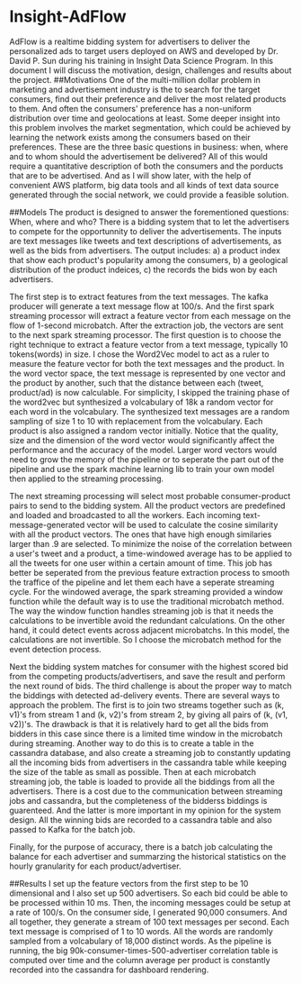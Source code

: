 # Insight-AdFlow
AdFlow is a realtime bidding system for advertisers to deliver the personalized ads to target users deployed on AWS and developed by Dr. David P. Sun during his training in Insight Data Science Program. In this document I will discuss the motivation, design, challenges and results about the project.
##Motivations
One of the multi-million dollar problem in marketing and advertisement industry is the to search for the target consumers, find out their preference and deliver the most related products to them. And often the consumers' preference has a non-uniform distribution over time and geolocations at least. Some deeper insight into this problem involves the market segmentation, which could be achieved by learning the network exists among the consumers based on their preferences. These are the three basic questions in business: when, where and to whom should the advertisement be delivered? All of this would require a quantitative description of both the consumers and the porducts that are to be advertised. And as I will show later, with the help of convenient AWS platform, big data tools and all kinds of text data source generated through the social network, we could provide a feasible solution.

##Models
The product is designed to answer the forementioned questions: When, where and who? There is a bidding system that to let the advertisers to compete for the opportunnity to deliver the advertisements. The inputs are text messages like tweets and text descriptions of advertisements, as well as the bids from advertisers. The output includes: a) a product index that show each product's popularity among the consumers, b) a geological distribution of the product indeices, c) the records the bids won by each advertisers.

The first step is to extract features from the text messages. The kafka producer will generate a text message flow at 100/s. And the first spark streaming processor will extract a feature vector from each message on the flow of 1-second microbatch. After the extraction job, the vectors are sent to the next spark streaming processor. The first question is to choose the right technique to extract a feature vector from a text message, typically 10 tokens(words) in size. I chose the Word2Vec model to act as a ruler to measure the feature vector for both the text messages and the product. In the word vector space, the text message is represented by one vector and the product by another, such that the distance between each (tweet, product/ad) is now calculable. For simplicity, I skipped the training phase of the word2vec but synthesized a volcabulary of 18k a random vector for each word in the volcabulary. The synthesized text messages are a random sampling of size 1 to 10 with replacement from the volcabulary. Each product is also assigned a random vector initially. Notice that the quality, size and the dimension of the word vector would significantly affect the performance and the accuracy of the model. Larger word vectors would need to grow the memory of the pipeline or to seperate the part out of the pipeline and use the spark machine learning lib to train your own model then applied to the streaming processing.

The next streaming processing will select most probable consumer-product pairs to send to the bidding system. All the product vectors are predefined and loaded and broadcasted to all the workers. Each incoming text-message-generated vector will be used to calculate the cosine similarity with all the product vectors. The ones that have high enough similaries larger than .9 are selected. To minimize the noise of the correlation between a user's tweet and a product, a time-windowed average has to be applied to all the tweets for one user within a certain amount of time. This job has better be seperated from the previous feature extraction process to smooth the traffice of the pipeline and let them each have a seperate streaming cycle. For the windowed average, the spark streaming provided a window function while the default way is to use the traditional microbatch method. The way the window function handles streaming job is that it needs the calculations to be invertible avoid the redundant calculations. On the other hand, it could detect events across adjacent microbatchs. In this model, the calculations are not invertible. So I choose the microbatch method for the event detection process.

Next the bidding system matches for consumer with the highest scored bid from the competing products/advertisers, and save the result and perform the next round of bids. The third challenge is about the proper way to match the biddings with detected ad-delivery events. There are several ways to approach the problem. The first is to join two streams together such as (k, v1)'s from stream 1 and (k, v2)'s from stream 2, by giving all pairs of (k, (v1, v2))'s. The drawback is that it is relatively hard to get all the bids from bidders in this case since there is a limited time window in the microbatch during streaming. Another way to do this is to create a table in the cassandra database, and also create a streaming job to constantly updating all the incoming bids from advertisers in the cassandra table while keeping the size of the table as small as possible. Then at each microbatch streaming job, the table is loaded to provide all the biddings from all the advertisers. There is a cost due to the communication between streaming jobs and cassandra, but the completeness of the bidderss biddings is guarenteed. And the latter is more important in my opinion for the system design. All the winning bids are recorded to a cassandra table and also passed to Kafka for the batch job.

Finally, for the purpose of accuracy, there is a batch job calculating the balance for each advertiser and summarzing the historical statistics on the hourly granularity for each product/advertiser. 

##Results
I set up the feature vectors from the first step to be 10 dimensional and I also set up 500 advertisers. So each bid could be able to be processed within 10 ms. Then, the incoming messages could be setup at a rate of 100/s. On the consumer side, I generated 90,000 consumers. And all together, they generate a stream of 100 text messages per second. Each text message is comprised of 1 to 10 words. All the words are randomly sampled from a volcabulary of 18,000 distinct words. As the pipeline is running, the big 90k-consumer-times-500-advertiser correlation table is computed over time and the column average per product is constantly recorded into the cassandra for dashboard rendering.






